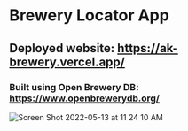 # Brewery Locator App

## Deployed website: https://ak-brewery.vercel.app/

### Built using Open Brewery DB: https://www.openbrewerydb.org/

![Screen Shot 2022-05-13 at 11 24 10 AM](https://user-images.githubusercontent.com/97472796/168344487-4f8c951f-2d7b-4f1c-83b9-62bbc78784ca.png)

